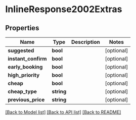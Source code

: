 # InlineResponse2002Extras

## Properties
Name | Type | Description | Notes
------------ | ------------- | ------------- | -------------
**suggested** | **bool** |  | [optional] 
**instant_confirm** | **bool** |  | [optional] 
**early_booking** | **bool** |  | [optional] 
**high_priority** | **bool** |  | [optional] 
**cheap** | **bool** |  | [optional] 
**cheap_type** | **string** |  | [optional] 
**previous_price** | **string** |  | [optional] 

[[Back to Model list]](../../README.md#documentation-for-models) [[Back to API list]](../../README.md#documentation-for-api-endpoints) [[Back to README]](../../README.md)


